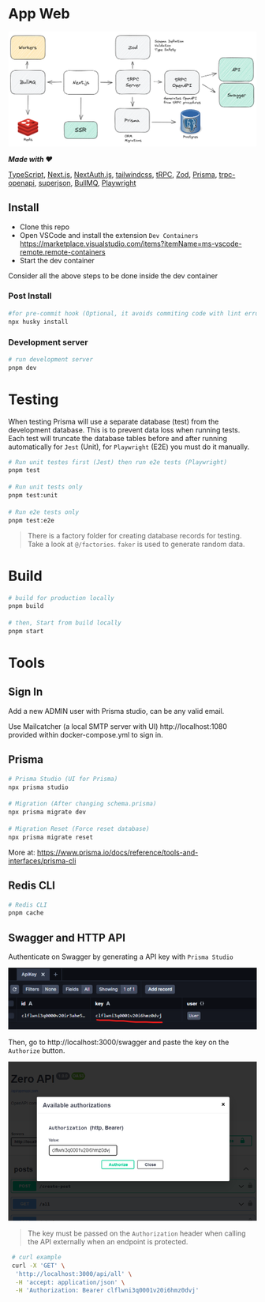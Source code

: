 # App Web

![Intro](docs/intro.png)

**_Made with ❤️_**

[TypeScript](https://www.typescriptlang.org/),
[Next.js](https://nextjs.org/),
[NextAuth.js](https://next-auth.js.org/),
[tailwindcss](https://tailwindcss.com/),
[tRPC](https://trpc.io/),
[Zod](https://zod.dev/),
[Prisma](https://www.prisma.io/),
[trpc-openapi](https://github.com/jlalmes/trpc-openapi),
[superjson](https://github.com/blitz-js/superjson),
[BullMQ](https://docs.bullmq.io/),
[Playwright](https://playwright.dev/)

## Install

- Clone this repo
- Open VSCode and install the extension `Dev Containers` https://marketplace.visualstudio.com/items?itemName=ms-vscode-remote.remote-containers
- Start the dev container

Consider all the above steps to be done inside the dev container

</div>
</div>

### Post Install

```bash
#for pre-commit hook (Optional, it avoids commiting code with lint errors)
npx husky install
```

### Development server

```bash
# run development server
pnpm dev
```

# Testing

When testing Prisma will use a separate database (test) from the development database. This is to prevent data loss when running tests. Each test will truncate the database tables before and after running automatically for `Jest` (Unit), for `Playwright` (E2E) you must do it manually.

```bash
# Run unit testes first (Jest) then run e2e tests (Playwright)
pnpm test

# Run unit tests only
pnpm test:unit

# Run e2e tests only
pnpm test:e2e
```

> There is a factory folder for creating database records for testing. Take a look at `@/factories`. `faker` is used to generate random data.

# Build

```bash
# build for production locally
pnpm build

# then, Start from build locally
pnpm start
```

# Tools

## Sign In

Add a new ADMIN user with Prisma studio, can be any valid email.

Use Mailcatcher (a local SMTP server with UI) http://localhost:1080 provided within docker-compose.yml to sign in.

## Prisma

```bash
# Prisma Studio (UI for Prisma)
npx prisma studio

# Migration (After changing schema.prisma)
npx prisma migrate dev

# Migration Reset (Force reset database)
npx prisma migrate reset
```

More at: https://www.prisma.io/docs/reference/tools-and-interfaces/prisma-cli

## Redis CLI

```bash
# Redis CLI
pnpm cache
```

## Swagger and HTTP API

Authenticate on Swagger by generating a API key with `Prisma Studio`

![key](docs/apikey.png)

Then, go to http://localhost:3000/swagger and paste the key on the `Authorize` button.

![swagger](docs/swagger.png)

> The key must be passed on the `Authorization` header when calling the API externally when an endpoint is protected.

```bash
 # curl example
 curl -X 'GET' \
  'http://localhost:3000/api/all' \
  -H 'accept: application/json' \
  -H 'Authorization: Bearer clflwni3q0001v20i6hmz0dvj'
```

